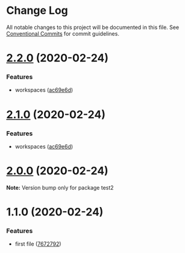 # Change Log

All notable changes to this project will be documented in this file.
See [Conventional Commits](https://conventionalcommits.org) for commit guidelines.

# [2.2.0](https://github.com/KNedelec/ltest/compare/v2.0.0...v2.2.0) (2020-02-24)


### Features

* workspaces ([ac69e6d](https://github.com/KNedelec/ltest/commit/ac69e6d533cad9de307c47014bab90b265c48130))





# [2.1.0](https://github.com/KNedelec/ltest/compare/v2.0.0...v2.1.0) (2020-02-24)


### Features

* workspaces ([ac69e6d](https://github.com/KNedelec/ltest/commit/ac69e6d533cad9de307c47014bab90b265c48130))





# [2.0.0](https://github.com/KNedelec/ltest/compare/v1.1.1...v2.0.0) (2020-02-24)

**Note:** Version bump only for package test2





# 1.1.0 (2020-02-24)


### Features

* first file ([7672792](https://github.com/KNedelec/ltest/commit/7672792ebddf1d19cc676fa804bd7f4b4dde6eda))
